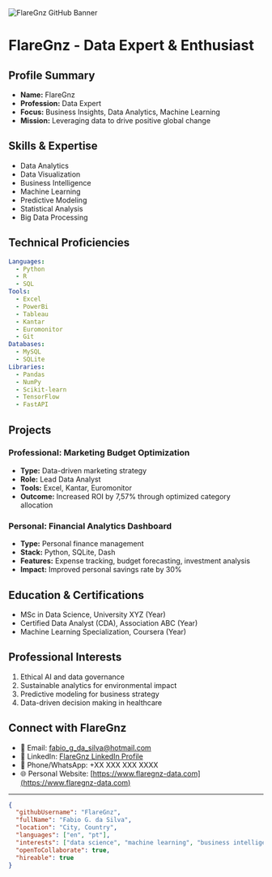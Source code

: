 <img alt="FlareGnz GitHub Banner" src="https://github.com/FlareGnz/FlareGnz/blob/main/banner-image.png?raw=true">

# FlareGnz - Data Expert & Enthusiast

## Profile Summary
- **Name:** FlareGnz
- **Profession:** Data Expert
- **Focus:** Business Insights, Data Analytics, Machine Learning
- **Mission:** Leveraging data to drive positive global change

## Skills & Expertise
- Data Analytics
- Data Visualization
- Business Intelligence
- Machine Learning
- Predictive Modeling
- Statistical Analysis
- Big Data Processing

## Technical Proficiencies
```yaml
Languages:
  - Python
  - R
  - SQL
Tools:
  - Excel
  - PowerBi
  - Tableau
  - Kantar
  - Euromonitor
  - Git
Databases:
  - MySQL
  - SQLite
Libraries:
  - Pandas
  - NumPy
  - Scikit-learn
  - TensorFlow
  - FastAPI
```

## Projects

### Professional: Marketing Budget Optimization
- **Type:** Data-driven marketing strategy
- **Role:** Lead Data Analyst
- **Tools:** Excel, Kantar, Euromonitor
- **Outcome:** Increased ROI by 7,57% through optimized category allocation

### Personal: Financial Analytics Dashboard
- **Type:** Personal finance management
- **Stack:** Python, SQLite, Dash
- **Features:** Expense tracking, budget forecasting, investment analysis
- **Impact:** Improved personal savings rate by 30%

## Education & Certifications
- MSc in Data Science, University XYZ (Year)
- Certified Data Analyst (CDA), Association ABC (Year)
- Machine Learning Specialization, Coursera (Year)

## Professional Interests
1. Ethical AI and data governance
2. Sustainable analytics for environmental impact
3. Predictive modeling for business strategy
4. Data-driven decision making in healthcare

## Connect with FlareGnz
- 📧 Email: fabio_g_da_silva@hotmail.com
- 💼 LinkedIn: [FlareGnz LinkedIn Profile](https://www.linkedin.com/in/yourprofile)
- 📱 Phone/WhatsApp: +XX XXX XXX XXXX
- 🌐 Personal Website: [https://www.flaregnz-data.com](https://www.flaregnz-data.com)

---

```json
{
  "githubUsername": "FlareGnz",
  "fullName": "Fabio G. da Silva",
  "location": "City, Country",
  "languages": ["en", "pt"],
  "interests": ["data science", "machine learning", "business intelligence"],
  "openToCollaborate": true,
  "hireable": true
}
```
